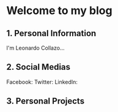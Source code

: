 # Welcome to my blog
## 1. Personal Information
I'm Leonardo Collazo...

## 2. Social Medias
Facebook:
Twitter:
LinkedIn:

## 3. Personal Projects
